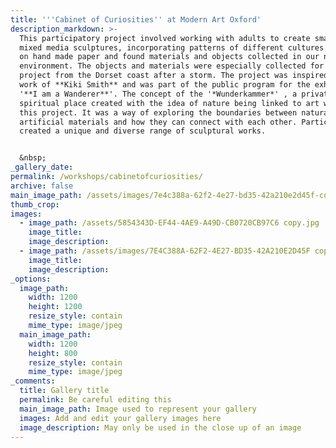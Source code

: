 ```yaml
---
title: '''Cabinet of Curiosities'' at Modern Art Oxford'
description_markdown: >-
  This participatory project involved working with adults to create small scale
  mixed media sculptures, incorporating patterns of different cultures developed
  on hand made paper and found materials and objects collected in our natural
  environment. The objects and materials were especially collected for this
  project from the Dorset coast after a storm. The project was inspired by the
  work of **Kiki Smith** and was part of the public program for the exhibition
  '**I am a Wanderer**'. The concept of the '*Wunderkammer*' , a private and
  spiritual place created with the idea of nature being linked to art was key to
  this project. It was a way of exploring the boundaries between natural and
  artificial materials and how they can connect with each other. Participants
  created a unique and diverse range of sculptural works.


  &nbsp;
_gallery_date:
permalink: /workshops/cabinetofcuriosities/
archive: false
main_image_path: /assets/images/7e4c388a-62f2-4e27-bd35-42a210e2d45f-copy.jpg
thumb_crop:
images:
  - image_path: /assets/5854343D-EF44-4AE9-A49D-CB0720CB97C6 copy.jpg
    image_title:
    image_description:
  - image_path: /assets/images/7E4C388A-62F2-4E27-BD35-42A210E2D45F copy.jpg
    image_title:
    image_description:
_options:
  image_path:
    width: 1200
    height: 1200
    resize_style: contain
    mime_type: image/jpeg
  main_image_path:
    width: 1200
    height: 800
    resize_style: contain
    mime_type: image/jpeg
_comments:
  title: Gallery title
  permalink: Be careful editing this
  main_image_path: Image used to represent your gallery
  images: Add and edit your gallery images here
  image_description: May only be used in the close up of an image
---
```


